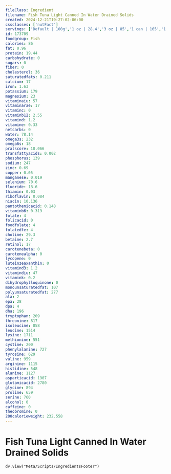 ```yaml
---
fileClass: Ingredient
filename: Fish Tuna Light Canned In Water Drained Solids
created: 2024-12-21T19:27:02-06:00
cssclasses: ['nutFact']
servings: ['Default | 100g','1 oz | 28.4','3 oz | 85','1 can | 165','1 cup, solid or chunks | 154','1 can (12.5 oz), drained | 315']
id: 173709
foodgroup: Fish
calories: 86
fat: 0.96
protein: 19.44
carbohydrate: 0
sugars: 0
fiber: 0
cholesterol: 36
saturatedfats: 0.211
calcium: 17
iron: 1.63
potassium: 179
magnesium: 23
vitaminaiu: 57
vitaminarae: 17
vitaminc: 0
vitaminb12: 2.55
vitamind: 1.2
vitamine: 0.33
netcarbs: 0
water: 78.14
omega3s: 232
omega6s: 18
pralscore: 10.066
transfattyacids: 0.002
phosphorus: 139
sodium: 247
zinc: 0.69
copper: 0.05
manganese: 0.019
selenium: 70.6
fluoride: 18.6
thiamin: 0.03
riboflavin: 0.084
niacin: 10.136
pantothenicacid: 0.148
vitaminb6: 0.319
folate: 4
folicacid: 0
foodfolate: 4
folatedfe: 4
choline: 29.3
betaine: 2.7
retinol: 17
carotenebeta: 0
carotenealpha: 0
lycopene: 0
luteinzeaxanthin: 0
vitamind3: 1.2
vitamindiu: 47
vitamink: 0.2
dihydrophylloquinone: 0
monounsaturatedfat: 107
polyunsaturatedfat: 277
ala: 2
epa: 28
dpa: 4
dha: 196
tryptophan: 209
threonine: 817
isoleucine: 858
leucine: 1514
lysine: 1711
methionine: 551
cystine: 200
phenylalanine: 727
tyrosine: 629
valine: 959
arginine: 1115
histidine: 548
alanine: 1127
asparticacid: 1907
glutamicacid: 2780
glycine: 894
proline: 659
serine: 760
alcohol: 0
caffeine: 0
theobromine: 0
200calorieweight: 232.558
---
```


# Fish Tuna Light Canned In Water Drained Solids

```dataviewjs
dv.view("Meta/Scripts/IngredientsFooter")
```